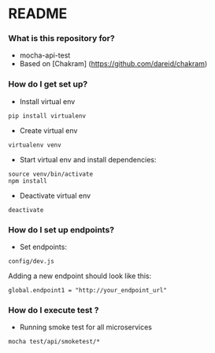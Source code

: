 # README #

### What is this repository for? ###

* mocha-api-test
* Based on [Chakram] (https://github.com/dareid/chakram)

### How do I get set up? ###

* Install virtual env
```
pip install virtualenv
```

* Create virtual env

```
virtualenv venv
```

* Start virtual env and install dependencies:

```
source venv/bin/activate
npm install
```

* Deactivate virtual env
```
deactivate
```

### How do I set up endpoints? ###

* Set endpoints:

```
config/dev.js
```

Adding a new endpoint should look like this:

```
global.endpoint1 = "http://your_endpoint_url"
```


### How do I execute test ? ###

* Running smoke test for all microservices

```
mocha test/api/smoketest/*
```
